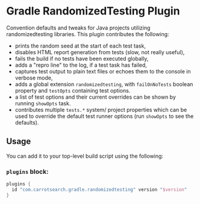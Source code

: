 
# Gradle RandomizedTesting Plugin

Convention defaults and tweaks for Java projects utilizing randomizedtesting libraries.
This plugin contributes the following:

* prints the random seed at the start of each test task,
* disables HTML report generation from tests (slow, not really useful),
* fails the build if no tests have been executed globally,
* adds a "repro line" to the log, if a test task has failed,
* captures test output to plain text files or echoes them to the console in verbose mode,
* adds a global extension ```randomizedtesting```, with ```failOnNoTests``` boolean property and 
  ```testOpts``` containing test options.
* a list of test options and their current overrides can be shown by running ```showOpts``` task.
* contributes multiple ```tests.*``` system/ project properties which can be used to
  override the default test runner options (run ```showOpts``` to see the defaults).

## Usage

You can add it to your top-level build script using the following:

### `plugins` block:

```groovy
plugins {
  id "com.carrotsearch.gradle.randomizedtesting" version "$version"
}
```
